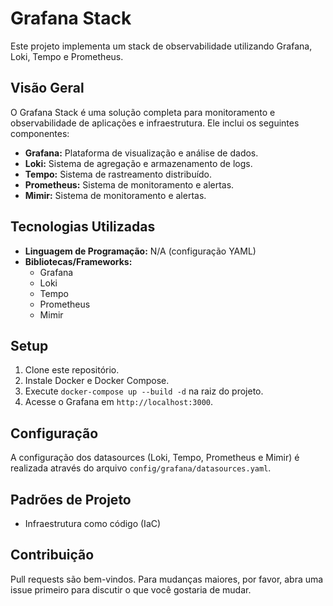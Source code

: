  # Grafana Stack

 Este projeto implementa um stack de observabilidade utilizando Grafana, Loki, Tempo e Prometheus.

 ## Visão Geral

 O Grafana Stack é uma solução completa para monitoramento e observabilidade de aplicações e infraestrutura. Ele inclui os seguintes componentes:

 *   **Grafana:** Plataforma de visualização e análise de dados.
 *   **Loki:** Sistema de agregação e armazenamento de logs.
 *   **Tempo:** Sistema de rastreamento distribuído.
 *   **Prometheus:** Sistema de monitoramento e alertas.
 *   **Mimir:** Sistema de monitoramento e alertas.

 ## Tecnologias Utilizadas

 *   **Linguagem de Programação:** N/A (configuração YAML)
 *   **Bibliotecas/Frameworks:**
     *   Grafana
     *   Loki
     *   Tempo
     *   Prometheus
     *   Mimir

 ## Setup

 1.  Clone este repositório.
 2.  Instale Docker e Docker Compose.
 3.  Execute `docker-compose up --build -d` na raiz do projeto.
 4.  Acesse o Grafana em `http://localhost:3000`.

 ## Configuração

 A configuração dos datasources (Loki, Tempo, Prometheus e Mimir) é realizada através do arquivo `config/grafana/datasources.yaml`.

 ## Padrões de Projeto

 *   Infraestrutura como código (IaC)

 ## Contribuição

 Pull requests são bem-vindos. Para mudanças maiores, por favor, abra uma issue primeiro para discutir o que você gostaria de mudar.
